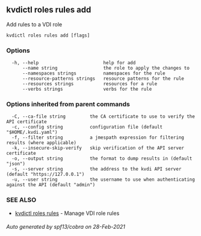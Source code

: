 ## kvdictl roles rules add

Add rules to a VDI role

```
kvdictl roles rules add [flags]
```

### Options

```
  -h, --help                        help for add
      --name string                 the role to apply the changes to
      --namespaces strings          namespaces for the rule
      --resource-patterns strings   resource patterns for the rule
      --resources strings           resources for a rule
      --verbs strings               verbs for the rule
```

### Options inherited from parent commands

```
  -C, --ca-file string         the CA certificate to use to verify the API certificate
  -c, --config string          configuration file (default "$HOME/.kvdi.yaml")
  -f, --filter string          a jmespath expression for filtering results (where applicable)
  -k, --insecure-skip-verify   skip verification of the API server certificate
  -o, --output string          the format to dump results in (default "json")
  -s, --server string          the address to the kvdi API server (default "https://127.0.0.1")
  -u, --user string            the username to use when authenticating against the API (default "admin")
```

### SEE ALSO

* [kvdictl roles rules](kvdictl_roles_rules.md)	 - Manage VDI role rules

###### Auto generated by spf13/cobra on 28-Feb-2021
